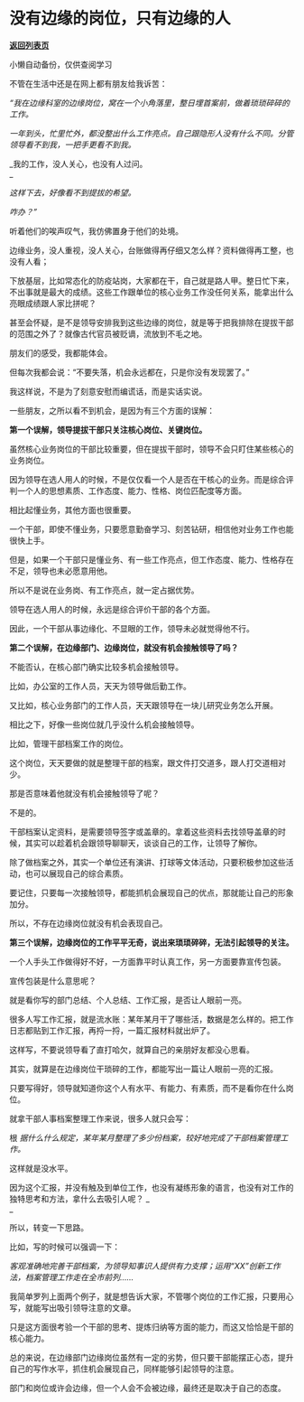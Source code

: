 # 没有边缘的岗位，只有边缘的人

[**返回列表页**](/gzh/费曼的小茶馆)

小懒自动备份，仅供查阅学习

不管在生活中还是在网上都有朋友给我诉苦：  

 _“我在边缘科室的边缘岗位，窝在一个小角落里，整日埋首案前，做着琐琐碎碎的工作。_

 _一年到头，忙里忙外，都没整出什么工作亮点。自己跟隐形人没有什么不同。分管领导看不到我，一把手更看不到我。_

 _我的工作，没人关心，也没有人过问。  
_

 _这样下去，好像看不到提拔的希望。_

 _咋办？”_

听着他们的唉声叹气，我仿佛置身于他们的处境。  

边缘业务，没人重视，没人关心，台账做得再仔细又怎么样？资料做得再工整，也没有人看；

下放基层，比如常态化的防疫站岗，大家都在干，自己就是路人甲。整日忙下来，不出事就是最大的成绩。这些工作跟单位的核心业务工作没任何关系，能拿出什么亮眼成绩跟人家比拼呢？

甚至会怀疑，是不是领导安排我到这些边缘的岗位，就是等于把我排除在提拔干部的范围之外了？就像古代官员被贬谪，流放到不毛之地。  

朋友们的感受，我都能体会。  

但每次我都会说：“不要失落，机会永远都在，只是你没有发现罢了。”  

我这样说，不是为了刻意安慰而编谎话，而是实话实说。

一些朋友，之所以看不到机会，是因为有三个方面的误解：  

**第一个误解，领导提拔干部只关注核心岗位、关键岗位。**  

虽然核心业务岗位的干部比较重要，但在提拔干部时，领导不会只盯住某些核心的业务岗位。

因为领导在选人用人的时候，不是仅仅看一个人是否在干核心的业务。而是综合评判一个人的思想素质、工作态度、能力、性格、岗位匹配度等方面。  

相比起懂业务，其他方面也很重要。  

一个干部，即使不懂业务，只要愿意勤奋学习、刻苦钻研，相信他对业务工作也能很快上手。  

但是，如果一个干部只是懂业务、有一些工作亮点，但工作态度、能力、性格存在不足，领导也未必愿意用他。

所以不是说在业务岗、有工作亮点，就一定占据优势。  

领导在选人用人的时候，永远是综合评价干部的各个方面。  

因此，一个干部从事边缘化、不显眼的工作，领导未必就觉得他不行。  

**第二个误解，在边缘部门、边缘岗位，就没有机会接触领导了吗？**  

不能否认，在核心部门确实比较多机会接触领导。  

比如，办公室的工作人员，天天为领导做后勤工作。

又比如，核心业务部门的工作人员，天天跟领导在一块儿研究业务怎么开展。

相比之下，好像一些岗位就几乎没什么机会接触领导。  

比如，管理干部档案工作的岗位。

这个岗位，天天要做的就是整理干部的档案，跟文件打交道多，跟人打交道相对少。  

那是否意味着他就没有机会接触领导了呢？  

不是的。

干部档案认定资料，是需要领导签字或盖章的。拿着这些资料去找领导盖章的时候，其实可以趁着机会跟领导聊聊天，谈谈自己的工作，让领导了解你。

除了做档案之外，其实一个单位还有演讲、打球等文体活动，只要积极参加这些活动，也可以展现自己的综合素质。  

要记住，只要每一次接触领导，都能抓机会展现自己的优点，那就能让自己的形象加分。  

所以，不存在边缘岗位就没有机会表现自己。  

**第三个误解，边缘岗位的工作平平无奇，说出来琐琐碎碎，无法引起领导的关注。**  

一个人手头工作做得好不好，一方面靠平时认真工作，另一方面要靠宣传包装。  

宣传包装是什么意思呢？  

就是看你写的部门总结、个人总结、工作汇报，是否让人眼前一亮。

很多人写工作汇报，就是流水账：某年某月干了哪些活，数据是怎么样的。把工作日志都贴到工作汇报，再捋一捋，一篇汇报材料就出炉了。

这样写，不要说领导看了直打哈欠，就算自己的亲朋好友都没心思看。  

其实，就算是在边缘岗位干琐碎的工作，都能写出一篇让人眼前一亮的汇报。  

只要写得好，领导就知道你这个人有水平、有能力、有素质，而不是看你在什么岗位。

就拿干部人事档案整理工作来说，很多人就只会写：

根 _据什么什么规定，某年某月整理了多少份档案，较好地完成了干部档案管理工作。_  

这样就是没水平。

因为这个汇报，并没有触及到单位工作，也没有凝练形象的语言，也没有对工作的独特思考和方法，拿什么去吸引人呢？ _  
_

所以，转变一下思路。  

比如，写的时候可以强调一下：

 _客观准确地完善干部档案，为领导知事识人提供有力支撑；运用“XX”创新工作法，档案管理工作走在全市前列……_

我简单罗列上面两个例子，就是想告诉大家，不管哪个岗位的工作汇报，只要用心写，就能写出吸引领导注意的文章。  

只是这方面很考验一个干部的思考、提炼归纳等方面的能力，而这又恰恰是干部的核心能力。  

总的来说，在边缘部门边缘岗位虽然有一定的劣势，但只要干部能摆正心态，提升自己的写作水平，抓住机会展现自己，同样能够引起领导的注意。

部门和岗位或许会边缘，但一个人会不会被边缘，最终还是取决于自己的态度。  

